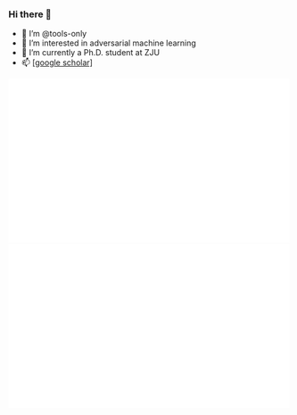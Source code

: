 ### Hi there 👋
- 👋 I’m @tools-only
- 👀 I’m interested in adversarial machine learning
- 🌱 I’m currently a Ph.D. student at ZJU
- 📫 [[google scholar]](https://scholar.google.com.hk/citations?user=7dqAbXcAAAAJ&hl=zh-CN)

![](https://raw.githubusercontent.com/tools-only/gitstats/master/generated/overview.svg#gh-light-mode-only)
![](https://raw.githubusercontent.com/tools-only/gitstats/master/generated/languages.svg#gh-light-mode-only)

<!--
**tools-only/tools-only** is a ✨ _special_ ✨ repository because its `README.md` (this file) appears on your GitHub profile.

Here are some ideas to get you started:


-->
